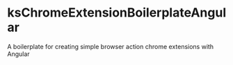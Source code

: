 # ksChromeExtensionBoilerplateAngular
A boilerplate for creating simple browser action chrome extensions with Angular

